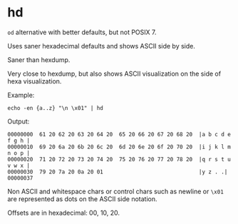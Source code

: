 # hd

`od` alternative with better defaults, but not POSIX 7.

Uses saner hexadecimal defaults and shows ASCII side by side.

Saner than hexdump.

Very close to hexdump, but also shows ASCII visualization on the side of hexa visualization.

Example:

    echo -en {a..z} "\n \x01" | hd

Output:

    00000000  61 20 62 20 63 20 64 20  65 20 66 20 67 20 68 20  |a b c d e f g h |
    00000010  69 20 6a 20 6b 20 6c 20  6d 20 6e 20 6f 20 70 20  |i j k l m n o p |
    00000020  71 20 72 20 73 20 74 20  75 20 76 20 77 20 78 20  |q r s t u v w x |
    00000030  79 20 7a 20 0a 20 01                              |y z . .|
    00000037

Non ASCII and whitespace chars or control chars such as newline or `\x01` are represented as dots on the ASCII side notation.

Offsets are in hexadecimal: 00, 10, 20.
